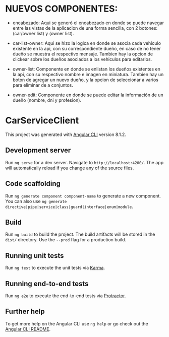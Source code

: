 # NUEVOS COMPONENTES:
- encabezado: Aqui se generó el encabezado en donde se puede navegar entre las vistas de la aplicacion de una forma sencilla, con 2 botones: (car/owner list) y (owner list).

- car-list-owner: Aqui se hizo la logica en donde se asocia cada vehiculo existente en la api, con su correspondiente dueño, en caso de no tener dueño se muestra el respectivo mensaje. Tambien hay la opcion de clickear sobre los dueños asociados a los vehiculos para editarlos.

- owner-list: Componente en donde se enlistan los dueños existentes en la api, con su respectivo nombre e imagen en miniatura. Tambien hay un boton de agregar un nuevo dueño, y la opcion de seleccionar a varios para eliminar de a conjuntos.

- owner-edit: Componente en donde se puede editar la información de un dueño (nombre, dni y profesion).


# CarServiceClient

This project was generated with [Angular CLI](https://github.com/angular/angular-cli) version 8.1.2.

## Development server

Run `ng serve` for a dev server. Navigate to `http://localhost:4200/`. The app will automatically reload if you change any of the source files.

## Code scaffolding

Run `ng generate component component-name` to generate a new component. You can also use `ng generate directive|pipe|service|class|guard|interface|enum|module`.

## Build

Run `ng build` to build the project. The build artifacts will be stored in the `dist/` directory. Use the `--prod` flag for a production build.

## Running unit tests

Run `ng test` to execute the unit tests via [Karma](https://karma-runner.github.io).

## Running end-to-end tests

Run `ng e2e` to execute the end-to-end tests via [Protractor](http://www.protractortest.org/).

## Further help

To get more help on the Angular CLI use `ng help` or go check out the [Angular CLI README](https://github.com/angular/angular-cli/blob/master/README.md).
